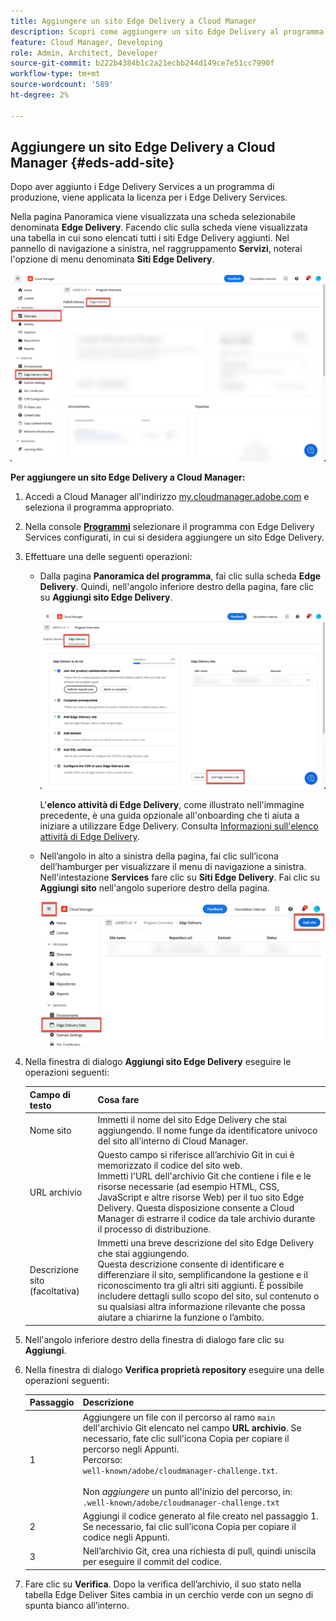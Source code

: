 ```yaml
---
title: Aggiungere un sito Edge Delivery a Cloud Manager
description: Scopri come aggiungere un sito Edge Delivery al programma di produzione o al programma sandbox.
feature: Cloud Manager, Developing
role: Admin, Architect, Developer
source-git-commit: b222b4384b1c2a21ecbb244d149ce7e51cc7990f
workflow-type: tm+mt
source-wordcount: '589'
ht-degree: 2%

---
```



## Aggiungere un sito Edge Delivery a Cloud Manager {#eds-add-site}

Dopo aver aggiunto i Edge Delivery Services a un programma di produzione, viene applicata la licenza per i Edge Delivery Services.

Nella pagina Panoramica viene visualizzata una scheda selezionabile denominata **Edge Delivery**. Facendo clic sulla scheda viene visualizzata una tabella in cui sono elencati tutti i siti Edge Delivery aggiunti. Nel pannello di navigazione a sinistra, nel raggruppamento **Servizi**, noterai l&#39;opzione di menu denominata **Siti Edge Delivery**.

![Pagina Panoramica che mostra i siti Edge Delivery nel pannello di navigazione a sinistra e la scheda Edge Delivery a destra della scheda Consegna Publish](/help/implementing/cloud-manager/assets/cm-overview-eds.png)

**Per aggiungere un sito Edge Delivery a Cloud Manager:**

1. Accedi a Cloud Manager all&#39;indirizzo [my.cloudmanager.adobe.com](https://my.cloudmanager.adobe.com/) e seleziona il programma appropriato.
1. Nella console **[Programmi](/help/implementing/cloud-manager/navigation.md#my-programs)** selezionare il programma con Edge Delivery Services configurati, in cui si desidera aggiungere un sito Edge Delivery.
1. Effettuare una delle seguenti operazioni:
   * Dalla pagina **Panoramica del programma**, fai clic sulla scheda **Edge Delivery**. Quindi, nell&#39;angolo inferiore destro della pagina, fare clic su **Aggiungi sito Edge Delivery**.

     ![Aggiungi sito Edge Delivery dalla scheda Edge Delivery](/help/implementing/cloud-manager/assets/cm-eds-add1.png)

     L&#39;**elenco attività di Edge Delivery**, come illustrato nell&#39;immagine precedente, è una guida opzionale all&#39;onboarding che ti aiuta a iniziare a utilizzare Edge Delivery. Consulta [Informazioni sull&#39;elenco attività di Edge Delivery](#ed-todo-list).

   * Nell’angolo in alto a sinistra della pagina, fai clic sull’icona dell’hamburger per visualizzare il menu di navigazione a sinistra. Nell&#39;intestazione **Services** fare clic su **Siti Edge Delivery**. Fai clic su **Aggiungi sito** nell&#39;angolo superiore destro della pagina.

     ![Aggiungi sito Edge Delivery dal pulsante Siti Edge Delivery](/help/implementing/cloud-manager/assets/cm-eds-add2.png)

1. Nella finestra di dialogo **Aggiungi sito Edge Delivery** eseguire le operazioni seguenti:

   | Campo di testo | Cosa fare |
   | --- | --- |
   | Nome sito | Immetti il nome del sito Edge Delivery che stai aggiungendo. Il nome funge da identificatore univoco del sito all’interno di Cloud Manager. |
   | URL archivio | Questo campo si riferisce all’archivio Git in cui è memorizzato il codice del sito web.<br>Immetti l&#39;URL dell&#39;archivio Git che contiene i file e le risorse necessarie (ad esempio HTML, CSS, JavaScript e altre risorse Web) per il tuo sito Edge Delivery. Questa disposizione consente a Cloud Manager di estrarre il codice da tale archivio durante il processo di distribuzione. |
   | Descrizione sito (facoltativa) | Immetti una breve descrizione del sito Edge Delivery che stai aggiungendo.<br>Questa descrizione consente di identificare e differenziare il sito, semplificandone la gestione e il riconoscimento tra gli altri siti aggiunti. È possibile includere dettagli sullo scopo del sito, sul contenuto o su qualsiasi altra informazione rilevante che possa aiutare a chiarirne la funzione o l’ambito. |

1. Nell&#39;angolo inferiore destro della finestra di dialogo fare clic su **Aggiungi**.

1. Nella finestra di dialogo **Verifica proprietà repository** eseguire una delle operazioni seguenti:

   | Passaggio | Descrizione |
   | --- | --- |
   | 1 | Aggiungere un file con il percorso al ramo `main` dell&#39;archivio Git elencato nel campo **URL archivio**. Se necessario, fate clic sull&#39;icona Copia per copiare il percorso negli Appunti.<br> Percorso: <br>`well-known/adobe/cloudmanager-challenge.txt`.<br><br>Non *aggiungere* un punto all&#39;inizio del percorso, in:<br>`.well-known/adobe/cloudmanager-challenge.txt` |
   | 2 | Aggiungi il codice generato al file creato nel passaggio 1. Se necessario, fai clic sull’icona Copia per copiare il codice negli Appunti. |
   | 3 | Nell’archivio Git, crea una richiesta di pull, quindi uniscila per eseguire il commit del codice. |

1. Fare clic su **Verifica**. Dopo la verifica dell’archivio, il suo stato nella tabella Edge Deliver Sites cambia in un cerchio verde con un segno di spunta bianco all’interno.
